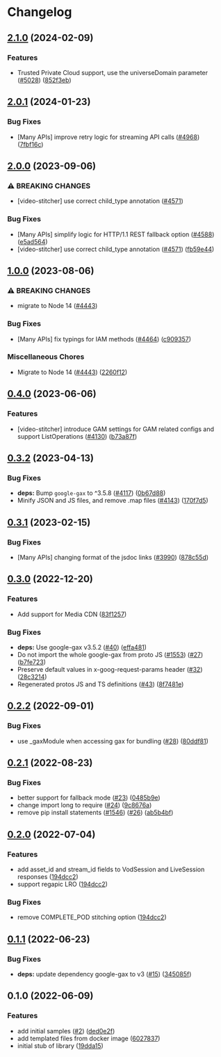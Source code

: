 # Changelog

## [2.1.0](https://github.com/googleapis/google-cloud-node/compare/video-stitcher-v2.0.1...video-stitcher-v2.1.0) (2024-02-09)


### Features

* Trusted Private Cloud support, use the universeDomain parameter  ([#5028](https://github.com/googleapis/google-cloud-node/issues/5028)) ([852f3eb](https://github.com/googleapis/google-cloud-node/commit/852f3ebf065ee24e910580b9a1fc365acb3a744a))

## [2.0.1](https://github.com/googleapis/google-cloud-node/compare/video-stitcher-v2.0.0...video-stitcher-v2.0.1) (2024-01-23)


### Bug Fixes

* [Many APIs] improve retry logic for streaming API calls ([#4968](https://github.com/googleapis/google-cloud-node/issues/4968)) ([7fbf16c](https://github.com/googleapis/google-cloud-node/commit/7fbf16c98d0521a0533ab36a00f6ec932c72a02e))

## [2.0.0](https://github.com/googleapis/google-cloud-node/compare/video-stitcher-v1.0.0...video-stitcher-v2.0.0) (2023-09-06)


### ⚠ BREAKING CHANGES

* [video-stitcher] use correct child_type annotation ([#4571](https://github.com/googleapis/google-cloud-node/issues/4571))

### Bug Fixes

* [Many APIs] simplify logic for HTTP/1.1 REST fallback option ([#4588](https://github.com/googleapis/google-cloud-node/issues/4588)) ([e5ad564](https://github.com/googleapis/google-cloud-node/commit/e5ad564f74dc7a36c0e8cd8de173428a99f1deae))
* [video-stitcher] use correct child_type annotation ([#4571](https://github.com/googleapis/google-cloud-node/issues/4571)) ([fb59e44](https://github.com/googleapis/google-cloud-node/commit/fb59e44179eddc7e372320e097a6a271babac7eb))

## [1.0.0](https://github.com/googleapis/google-cloud-node/compare/video-stitcher-v0.4.0...video-stitcher-v1.0.0) (2023-08-06)


### ⚠ BREAKING CHANGES

* migrate to Node 14 ([#4443](https://github.com/googleapis/google-cloud-node/issues/4443))

### Bug Fixes

* [Many APIs] fix typings for IAM methods ([#4464](https://github.com/googleapis/google-cloud-node/issues/4464)) ([c909357](https://github.com/googleapis/google-cloud-node/commit/c90935765ceee0eea6b9ce21a151707df142cf7d))


### Miscellaneous Chores

* Migrate to Node 14 ([#4443](https://github.com/googleapis/google-cloud-node/issues/4443)) ([2260f12](https://github.com/googleapis/google-cloud-node/commit/2260f12543d171bda95345e53475f5f0fdc45770))

## [0.4.0](https://github.com/googleapis/google-cloud-node/compare/video-stitcher-v0.3.2...video-stitcher-v0.4.0) (2023-06-06)


### Features

* [video-stitcher] introduce GAM settings for GAM related configs and support ListOperations ([#4130](https://github.com/googleapis/google-cloud-node/issues/4130)) ([b73a87f](https://github.com/googleapis/google-cloud-node/commit/b73a87f4f1c8d84da66ea81b88a3f2cc6704aa6b))

## [0.3.2](https://github.com/googleapis/google-cloud-node/compare/video-stitcher-v0.3.1...video-stitcher-v0.3.2) (2023-04-13)


### Bug Fixes

* **deps:** Bump `google-gax` to ^3.5.8 ([#4117](https://github.com/googleapis/google-cloud-node/issues/4117)) ([0b67d88](https://github.com/googleapis/google-cloud-node/commit/0b67d883963643ce1b4f6d2ccd3e8d37adf6e029))
* Minify JSON and JS files, and remove .map files ([#4143](https://github.com/googleapis/google-cloud-node/issues/4143)) ([170f7d5](https://github.com/googleapis/google-cloud-node/commit/170f7d57b8fd344d182a8e758867b8124722eebc))

## [0.3.1](https://github.com/googleapis/google-cloud-node/compare/video-stitcher-v0.3.0...video-stitcher-v0.3.1) (2023-02-15)


### Bug Fixes

* [Many APIs] changing format of the jsdoc links ([#3990](https://github.com/googleapis/google-cloud-node/issues/3990)) ([878c55d](https://github.com/googleapis/google-cloud-node/commit/878c55d62af7e41e8d5050b081e4b79202b1b9cc))

## [0.3.0](https://github.com/googleapis/nodejs-video-stitcher/compare/v0.2.2...v0.3.0) (2022-12-20)


### Features

* Add support for Media CDN ([83f1257](https://github.com/googleapis/nodejs-video-stitcher/commit/83f1257b790abc8ef7acedb8e009ef5e94a0c710))


### Bug Fixes

* **deps:** Use google-gax v3.5.2 ([#40](https://github.com/googleapis/nodejs-video-stitcher/issues/40)) ([effa481](https://github.com/googleapis/nodejs-video-stitcher/commit/effa4814da8b7d81b6c5be6b6e580a683f02c50e))
* Do not import the whole google-gax from proto JS ([#1553](https://github.com/googleapis/nodejs-video-stitcher/issues/1553)) ([#27](https://github.com/googleapis/nodejs-video-stitcher/issues/27)) ([b7fe723](https://github.com/googleapis/nodejs-video-stitcher/commit/b7fe723d1a2dfb229b69640ca749398805573e56))
* Preserve default values in x-goog-request-params header ([#32](https://github.com/googleapis/nodejs-video-stitcher/issues/32)) ([28c3214](https://github.com/googleapis/nodejs-video-stitcher/commit/28c32148f4707550c6c6a143c7556560d6b21230))
* Regenerated protos JS and TS definitions ([#43](https://github.com/googleapis/nodejs-video-stitcher/issues/43)) ([8f7481e](https://github.com/googleapis/nodejs-video-stitcher/commit/8f7481ed1f5fc054abe6430e43570851c39740d0))

## [0.2.2](https://github.com/googleapis/nodejs-video-stitcher/compare/v0.2.1...v0.2.2) (2022-09-01)


### Bug Fixes

* use _gaxModule when accessing gax for bundling ([#28](https://github.com/googleapis/nodejs-video-stitcher/issues/28)) ([80ddf81](https://github.com/googleapis/nodejs-video-stitcher/commit/80ddf81c0bedc918bb37c3c24ba29a363878fc74))

## [0.2.1](https://github.com/googleapis/nodejs-video-stitcher/compare/v0.2.0...v0.2.1) (2022-08-23)


### Bug Fixes

* better support for fallback mode ([#23](https://github.com/googleapis/nodejs-video-stitcher/issues/23)) ([0485b9e](https://github.com/googleapis/nodejs-video-stitcher/commit/0485b9e11d90f9181e38214b5b4289fc491fc7d8))
* change import long to require ([#24](https://github.com/googleapis/nodejs-video-stitcher/issues/24)) ([9c8676a](https://github.com/googleapis/nodejs-video-stitcher/commit/9c8676aebc019cbbf7ab0aded6add6d8f5a1c9a6))
* remove pip install statements ([#1546](https://github.com/googleapis/nodejs-video-stitcher/issues/1546)) ([#26](https://github.com/googleapis/nodejs-video-stitcher/issues/26)) ([ab5b4bf](https://github.com/googleapis/nodejs-video-stitcher/commit/ab5b4bf3c04e38e3ae76decea1e650b3f614a599))

## [0.2.0](https://github.com/googleapis/nodejs-video-stitcher/compare/v0.1.1...v0.2.0) (2022-07-04)


### Features

* add asset_id and stream_id fields to VodSession and LiveSession responses ([194dcc2](https://github.com/googleapis/nodejs-video-stitcher/commit/194dcc247e4a6887ed204d8b188f61750a65ef43))
* support regapic LRO ([194dcc2](https://github.com/googleapis/nodejs-video-stitcher/commit/194dcc247e4a6887ed204d8b188f61750a65ef43))


### Bug Fixes

* remove COMPLETE_POD stitching option ([194dcc2](https://github.com/googleapis/nodejs-video-stitcher/commit/194dcc247e4a6887ed204d8b188f61750a65ef43))

## [0.1.1](https://github.com/googleapis/nodejs-video-stitcher/compare/v0.1.0...v0.1.1) (2022-06-23)


### Bug Fixes

* **deps:** update dependency google-gax to v3 ([#15](https://github.com/googleapis/nodejs-video-stitcher/issues/15)) ([345085f](https://github.com/googleapis/nodejs-video-stitcher/commit/345085f378b7ab6299a593cd8f8d200160b6106e))

## 0.1.0 (2022-06-09)


### Features

* add initial samples ([#2](https://github.com/googleapis/nodejs-video-stitcher/issues/2)) ([ded0e2f](https://github.com/googleapis/nodejs-video-stitcher/commit/ded0e2fe6a50d94da495c8f3bf068436acbf92ba))
* add templated files from docker image ([6027837](https://github.com/googleapis/nodejs-video-stitcher/commit/6027837bde299e4a2449bd90940d36e20bae8a58))
* initial stub of library ([19dda15](https://github.com/googleapis/nodejs-video-stitcher/commit/19dda1541867a3e0922d57ba96bda52ee9622a46))
